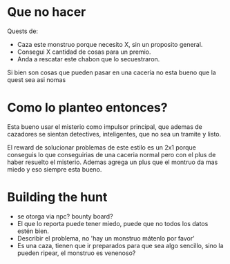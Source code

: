 # Que no hacer
Quests de:
- Caza este monstruo porque necesito X, sin un proposito general.
- Consegui X cantidad de cosas para un premio.
- Anda a rescatar este chabon que lo secuestraron.

Si bien son cosas que pueden pasar en una cacería no esta bueno que la quest sea asi nomas

# Como lo planteo entonces? 
Esta bueno usar el misterio como impulsor principal, que ademas de cazadores se sientan detectives, inteligentes, que no sea un tramite y listo.

El reward de solucionar problemas de este estilo es un 2x1 porque conseguis lo que conseguirias de una caceria normal pero con el plus de haber resuelto el misterio. Ademas agrega un plus que el montruo da mas miedo y eso siempre esta bueno.

# Building the hunt
- se otorga via npc? bounty board?
- El que lo reporta puede tener miedo, puede que no todos los datos estén bien.
- Describir el problema, no 'hay un monstruo mátenlo por favor'
- Es una caza, tienen que ir preparados para que sea algo sencillo, sino la pueden ripear, el monstruo es venenoso? 

